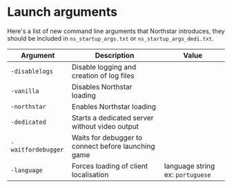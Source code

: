 # Launch arguments

Here's a list of new command line arguments that Northstar introduces, they should be included in `ns_startup_args.txt` or `ns_startup_args_dedi.txt`.

Argument|Description|Value
-|-|-
`-disablelogs`|Disable logging and creation of log files
`-vanilla`|Disables Northstar loading
`-northstar`|Enables Northstar loading
`-dedicated`|Starts a dedicated server without video output
`-waitfordebugger`|Waits for debugger to connect before launching game
`-language`|Forces loading of client localisation|language string ex: `portuguese`

